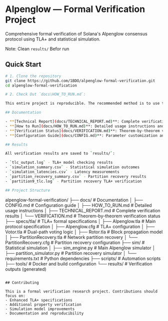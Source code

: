 # Alpenglow — Formal Verification Project

Comprehensive formal verification of Solana's Alpenglow consensus protocol using TLA+ and statistical simulation.

Note: Clean `results/` Befor run 

## Quick Start

```bash
# 1. Clone the repository
git clone https://github.com/1BDO/alpenglow-formal-verification.git
cd alpenglow-formal-verification

# 2. Check Out `docs\HOW_TO_RUN.md`:

This entire project is reproducible. The recommended method is to use the provided `Makefile`, which leverages Docker to ensure a consistent environment.

## Documentation

- **[Technical Report](docs/TECHNICAL_REPORT.md)**: Complete verification methodology and results
- **[How to Run](docs/HOW_TO_RUN.md)**: Detailed usage instructions and configuration
- **[Verification Status](docs/VERIFICATION.md)**: Theorem-by-theorem verification mapping
- **[Configuration Guide](docs/CONFIG.md)**: Parameter customization and scaling

## Results

All verification results are saved to `results/`:

- `tlc_output.log` - TLA+ model checking results
- `simulation_summary.csv` - Statistical simulation outcomes
- `simulation_latencies.csv` - Latency measurements
- `partition_recovery_summary.csv` - Partition recovery results
- `partition9_tlc.log` - Partition recovery TLA+ verification

## Project Structure

```
alpenglow-formal-verification/
├── docs/                      # Documentation
│   ├── CONFIG.md             # Configuration guide
│   ├── HOW_TO_RUN.md         # Detailed usage instructions
│   ├── TECHNICAL_REPORT.md   # Complete verification results
│   └── VERIFICATION.md       # Theorem-by-theorem verification status
├── specs/tla/                # TLA+ formal specifications
│   ├── Alpenglow.tla        # Main protocol specification
│   ├── Alpenglow.cfg        # TLA+ configuration
│   ├── Votor.tla           # Dual-path voting logic
│   ├── Rotor.tla           # Block propagation model
│   ├── PartitionRecovery.tla # Network partition recovery 
│   └── PartitionRecovery.cfg # Partition recovery configuration
├── sim/                      # Statistical simulation
│   ├── sim_engine.py        # Main Alpenglow simulator
│   ├── partition_simulator.py # Partition recovery simulator
│   └── requirements.txt     # Python dependencies
├── scripts/                  # Automation scripts
├── tools/                    # Docker and build configuration
└── results/                  # Verification outputs (generated)
```

## Contributing

This is a formal verification research project. Contributions should focus on:
- Enhanced TLA+ specifications
- Additional property verification
- Simulation model improvements
- Documentation and reproducibility
